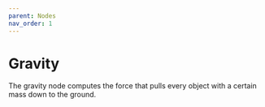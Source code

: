 ```yaml
---
parent: Nodes
nav_order: 1
---
```

# Gravity

The gravity node computes the force that pulls every object with a certain mass down to the ground.